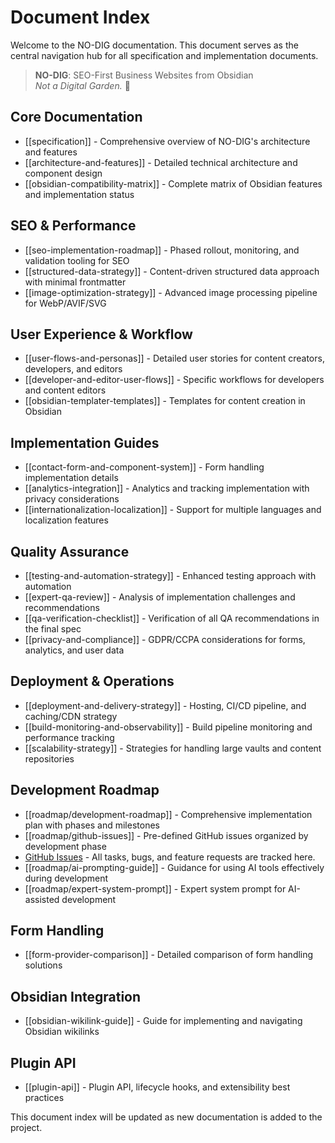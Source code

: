 # Document Index

Welcome to the NO-DIG documentation. This document serves as the central navigation hub for all specification and implementation documents.

> **NO-DIG**: SEO-First Business Websites from Obsidian  
> _Not a Digital Garden._ 🚀

## Core Documentation

- [[specification]] - Comprehensive overview of NO-DIG's architecture and features
- [[architecture-and-features]] - Detailed technical architecture and component design
- [[obsidian-compatibility-matrix]] - Complete matrix of Obsidian features and implementation status

## SEO & Performance

- [[seo-implementation-roadmap]] - Phased rollout, monitoring, and validation tooling for SEO
- [[structured-data-strategy]] - Content-driven structured data approach with minimal frontmatter
- [[image-optimization-strategy]] - Advanced image processing pipeline for WebP/AVIF/SVG

## User Experience & Workflow

- [[user-flows-and-personas]] - Detailed user stories for content creators, developers, and editors
- [[developer-and-editor-user-flows]] - Specific workflows for developers and content editors
- [[obsidian-templater-templates]] - Templates for content creation in Obsidian

## Implementation Guides

- [[contact-form-and-component-system]] - Form handling implementation details
- [[analytics-integration]] - Analytics and tracking implementation with privacy considerations
- [[internationalization-localization]] - Support for multiple languages and localization features

## Quality Assurance

- [[testing-and-automation-strategy]] - Enhanced testing approach with automation
- [[expert-qa-review]] - Analysis of implementation challenges and recommendations
- [[qa-verification-checklist]] - Verification of all QA recommendations in the final spec
- [[privacy-and-compliance]] - GDPR/CCPA considerations for forms, analytics, and user data

## Deployment & Operations

- [[deployment-and-delivery-strategy]] - Hosting, CI/CD pipeline, and caching/CDN strategy
- [[build-monitoring-and-observability]] - Build pipeline monitoring and performance tracking
- [[scalability-strategy]] - Strategies for handling large vaults and content repositories

## Development Roadmap

- [[roadmap/development-roadmap]] - Comprehensive implementation plan with phases and milestones
- [[roadmap/github-issues]] - Pre-defined GitHub issues organized by development phase
- [GitHub Issues](https://github.com/MRRRead/no-dig/issues) - All tasks, bugs, and feature requests are tracked here.
- [[roadmap/ai-prompting-guide]] - Guidance for using AI tools effectively during development
- [[roadmap/expert-system-prompt]] - Expert system prompt for AI-assisted development

## Form Handling

- [[form-provider-comparison]] - Detailed comparison of form handling solutions

## Obsidian Integration

- [[obsidian-wikilink-guide]] - Guide for implementing and navigating Obsidian wikilinks

## Plugin API

- [[plugin-api]] - Plugin API, lifecycle hooks, and extensibility best practices

This document index will be updated as new documentation is added to the project.

